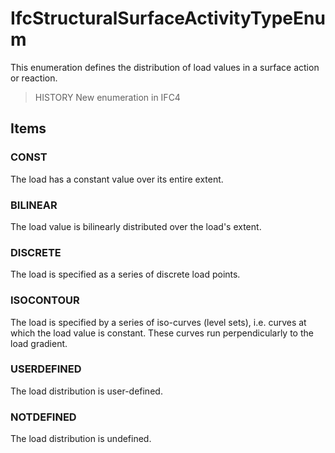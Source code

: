 # IfcStructuralSurfaceActivityTypeEnum

This enumeration defines the distribution of load values in a surface action or reaction.
<!-- end of short definition -->

> HISTORY New enumeration in IFC4

## Items

### CONST
The load has a constant value over its entire extent.

### BILINEAR
The load value is bilinearly distributed over the load's extent.

### DISCRETE
The load is specified as a series of discrete load points.

### ISOCONTOUR
The load is specified by a series of iso-curves (level sets), i.e. curves at which the load value is constant. These curves run perpendicularly to the load gradient.

### USERDEFINED
The load distribution is user-defined.

### NOTDEFINED
The load distribution is undefined.
